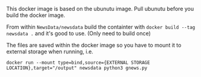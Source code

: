 This docker image is based on the ubunutu image. Pull ubunutu before you build the docker image.

From within ```NewsData/newsdata``` build the containter with ```docker build --tag newsdata .``` and it's good to use. 
(Only need to build once)

The files are saved within the docker image so you have to mount it to external storage when running, i.e.

```docker run --mount type=bind,source={EXTERNAL STORAGE LOCATION},target="/output" newsdata python3 gnews.py```
